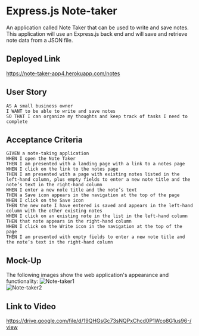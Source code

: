 # Express.js  Note-taker
An application called Note Taker that can be used to write and save notes. This application will use an Express.js back end and will save and retrieve note data from a JSON file. 

## Deployed Link 
https://note-taker-app4.herokuapp.com/notes 
<br  />



## User Story

```
AS A small business owner
I WANT to be able to write and save notes
SO THAT I can organize my thoughts and keep track of tasks I need to complete
```


## Acceptance Criteria

```
GIVEN a note-taking application
WHEN I open the Note Taker
THEN I am presented with a landing page with a link to a notes page
WHEN I click on the link to the notes page
THEN I am presented with a page with existing notes listed in the left-hand column, plus empty fields to enter a new note title and the note’s text in the right-hand column
WHEN I enter a new note title and the note’s text
THEN a Save icon appears in the navigation at the top of the page
WHEN I click on the Save icon
THEN the new note I have entered is saved and appears in the left-hand column with the other existing notes
WHEN I click on an existing note in the list in the left-hand column
THEN that note appears in the right-hand column
WHEN I click on the Write icon in the navigation at the top of the page
THEN I am presented with empty fields to enter a new note title and the note’s text in the right-hand column
```
## Mock-Up

The following images show the web application's appearance and functionality: 
![Note-taker1](https://user-images.githubusercontent.com/72904217/107186919-1c3a1b80-6a20-11eb-9f6e-64d58d37f4c7.PNG) <br  />
![Note-taker2](https://user-images.githubusercontent.com/72904217/107186927-1f350c00-6a20-11eb-93fb-53325e8c66ed.PNG)


## Link to Video
https://drive.google.com/file/d/19QHGsGc73sNQPxChcd0P1Wco8G1us96-/view 
<br  />

